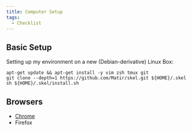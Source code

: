 ```yaml
---
title: Computer Setup
tags:
  - Checklist
---
```


## Basic Setup ##

Setting up my environment on a new (Debian-derivative) Linux Box:

```
apt-get update && apt-get install -y vim zsh tmux git
git clone --depth=1 https://github.com/Matir/skel.git ${HOME}/.skel
sh ${HOME}/.skel/install.sh
```

## Browsers ##

* [Chrome](/computers/setup/chrome)
* Firefox
